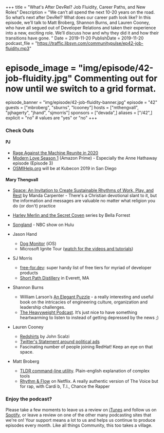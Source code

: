+++
title = "What's After DevRel? Job Fluidity, Career Paths, and New Roles"
Description = "We can’t all spend the next 10-20 years on the road. So what’s next after DevRel? What does our career path look like? In this episode, we’ll talk to Matt Broberg, Shannon Burns, and Lauren Cooney, who have all segued out of Developer Relations and taken their experience into a new, exciting role. We’ll discuss how and why they did it and how their transitions have gone. "
Date = 2019-11-20
PublishDate = 2019-11-20
podcast_file = "https://traffic.libsyn.com/communitypulse/ep42-job-fluidity.mp3"
# episode_image = "img/episode/42-job-fluidity.jpg" Commenting out for now until we switch to a grid format.
episode_banner = "img/episode/42-job-fluidity-banner.jpg"
episode = "42"
guests = ["mbroberg", "sburns", "lcooney"]
hosts = ["mthengvall", "pjhagerty", "jhand", "sjmorris"]
sponsors = ["devada",]
aliases = ["/42",]
explicit = "no" # values are "yes" or "no"
+++

### Check Outs

#### PJ
* [Rage Against the Machine Reunite in 2020](https://livemusicblog.com/news/rage-against-the-machine-instagram-account-teases-2020-return/)
* [Modern Love Season 1](https://amzn.to/2rVB6sX) (Amazon Prime) - Especially the Anne Hathaway episode (Episode 3)
* [OSMIHelp.org](OSMIHelp.org) will be at Kubecon 2019 in San Diego


#### Mary Thengvall
  * [Space: An Invitation to Create Sustainable Rhythms of Work, Play, and Rest](https://amzn.to/2BZh5Ui) by Manda Carpenter - There's a Christian devotional slant to it, but the information and messages are valuable no matter what religion you do (or don't) practice
  * [Harley Merlin and the Secret Coven](https://amzn.to/2JHLmLD) series by Bella Forrest
  * [Songland](https://www.nbc.com/songland) - NBC show on Hulu


* Jason Hand
  * [Dog Monitor](https://apps.apple.com/us/app/dog-monitor/id626789870) (iOS)
  * Microsoft Ignite Tour ([watch for the videos and tutorials](https://www.microsoft.com/en-us/ignite))


* SJ Morris
  * [free-for.dev](https://free-for.dev): super handy list of free tiers for myriad of developer products
  * [Short Path Distillery](https://shortpathdistillery.com/) in Everett, MA


* Shannon Burns
  * William Larson’s [An Elegant Puzzle](https://amzn.to/2QDxI08) - a really interesting and useful book on the intricacies of engineering culture, organization and leadership challenges.
  * [The Heavyweight Podcast](https://gimletmedia.com/shows/heavyweight). It’s just nice to have something heartwarming to listen to instead of getting depressed by the news ;)


* Lauren Cooney
  * [Redshirts](https://amzn.to/347NCnt) by John Scalzi
  * [Twitter's Statement around political ads](https://twitter.com/jack/status/1189634360472829952)
  * Fascinating number of people joining RedHat! Keep an eye on that space.


* Matt Broberg
  * [TLDR command-line utility](https://tldr.sh/). Plain-english explanation of complex tools
  * [Rhythm & Flow](https://www.netflix.com/title/80216665) on Netflix. A really authentic version of The Voice but for rap, with Cardi b, T.I., Chance the Rapper


### Enjoy the podcast?
Please take a few moments to leave us a review on [iTunes](https://itunes.apple.com/us/podcast/community-pulse/id1218368182?mt=2) and follow us on [Spotify](https://open.spotify.com/show/3I7g5WfMSgpWu38zZMjet?si=565TMb81SaWwrJYbAIeOxQ), or leave a review on one of the other many podcasting sites that we're on! Your support means a lot to us and helps us continue to produce episodes every month. Like all things Community, this too takes a village.
